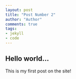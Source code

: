 ```yaml
--- 
layout: post
title: "Post Number 2"
author: "Author"
comments: true
tags:
- jekyll
- code
---
```


## Hello world...

This is my first post on the site!